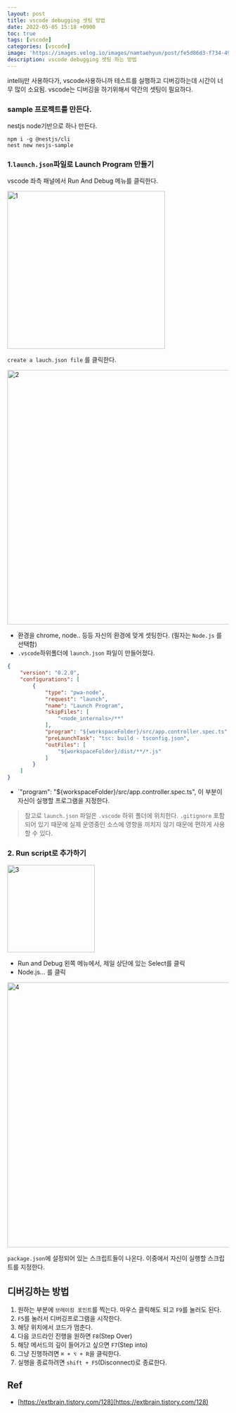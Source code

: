 ```yaml
---
layout: post
title: vscode debugging 셋팅 방법 
date: 2022-05-05 15:18 +0900
toc: true
tags: [vscode]
categories: [vscode]
image: 'https://images.velog.io/images/namtaehyun/post/fe5d86d3-f734-4943-b087-3f3e02b9d5ab/vscode.png'
description: vscode debugging 셋팅 하는 방법
---
```



intellij만 사용하다가, vscode사용하니까 테스트를 실행하고 디버깅하는데 시간이 너무 많이 소요됨. vscode는 디버깅을 하기위해서 약간의 셋팅이 필요하다.



### sample 프로젝트를 만든다. 

nestjs node기반으로 하나 만든다.

```shell
npm i -g @nestjs/cli
nest new nesjs-sample
```



### 1.`launch.json`파일로 Launch Program 만들기

vscode 좌측 패널에서 Run And Debug 메뉴를 클릭한다. 

<img width="359" alt="1" src="https://user-images.githubusercontent.com/28615416/166870619-32c5ed1e-79b5-47e4-b9ef-e786f61125c6.png">

`create a lauch.json file` 를 클릭한다. 



<img width="579" alt="2" src="https://user-images.githubusercontent.com/28615416/166870615-ae97338a-d05f-41c1-b608-441adb7afc75.png">

- 환경을 chrome, node.. 등등 자신의 환경에 맞게 셋팅한다.  (필자는 `Node.js` 를 선택함)
- `.vscode`하위폴더에 `launch.json` 파일이 만들어졌다.

```json
{
    "version": "0.2.0",
    "configurations": [
        {
            "type": "pwa-node",
            "request": "launch",
            "name": "Launch Program",
            "skipFiles": [
                "<node_internals>/**"
            ],
            "program": "${workspaceFolder}/src/app.controller.spec.ts",
            "preLaunchTask": "tsc: build - tsconfig.json",
            "outFiles": [
                "${workspaceFolder}/dist/**/*.js"
            ]
        }
    ]
}
```

- `"program": "${workspaceFolder}/src/app.controller.spec.ts",  이 부분이 자신이 실행할 프로그램을 지정한다. 

> 참고로 `launch.json` 파일은 `.vscode` 하위 폴더에 위치한다. `.gitignore` 포함되어 있기 때문에 실제 운영중인 소스에 영향을 끼치지 않기 때문에 편하게 사용할 수 있다. 





### 2. Run script로 추가하기 

<img width="199" alt="3" src="https://user-images.githubusercontent.com/28615416/166871328-3826643e-f596-4068-aad1-03be3ee77008.png">

- Run and Debug 왼쪽 메뉴에서, 제일 상단에 있는 Select를 클릭
- Node.js... 를 클릭



<img width="603" alt="4" src="https://user-images.githubusercontent.com/28615416/166870599-a7c9c1db-c991-4535-a7d4-febc1b4b5180.png">

`package.json`에 설정되어 있는 스크립트들이 나온다. 이중에서 자신이 실행할 스크립트를 지정한다. 



## 디버깅하는 방법 

1. 원하는 부분에 `브레이킹 포인트`를 찍는다. 마우스 클릭해도 되고 `F9`를 눌러도 된다. 
2. `F5`를 눌러서 디버깅프로그램을 시작한다. 
3. 해당 위치에서 코드가 멈춘다. 
4. 다음 코드라인 진행을 원하면 `F8`(Step Over)
5. 해당 메서드의 깊이 들어가고 싶으면 `F7`(Step into)
6. 그냥 진행하려면 `⌘ + ⌥ + R`을 클릭한다. 
7. 실행을 종료하려면 `shift + F5`(Disconnect)로 종료한다.


## Ref
- [https://extbrain.tistory.com/128](https://extbrain.tistory.com/128)
